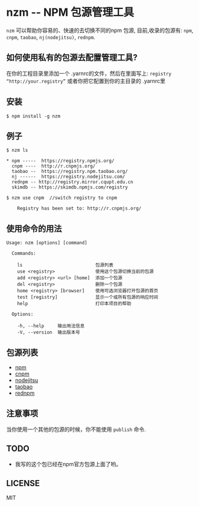 # nzm -- NPM 包源管理工具

`nzm` 可以帮助你容易的、快速的去切换不同的npm 包源,
目前,收录的包源有: `npm`, `cnpm`, `taobao`, `nj(nodejitsu)`, `rednpm`.

## 如何使用私有的包源去配置管理工具?
在你的工程目录里添加一个 .yarnrc的文件，然后在里面写上:
`registry “http://your.registry”`
或者你把它配置到你的主目录的 .yarnrc里


## 安装

```
$ npm install -g nzm
```

## 例子
```
$ nzm ls

* npm -----  https://registry.npmjs.org/
  cnpm ----  http://r.cnpmjs.org/
  taobao --  https://registry.npm.taobao.org/
  nj ------  https://registry.nodejitsu.com/
  rednpm -- http://registry.mirror.cqupt.edu.cn
  skimdb -- https://skimdb.npmjs.com/registry

```

```
$ nzm use cnpm  //switch registry to cnpm

    Registry has been set to: http://r.cnpmjs.org/

```

## 使用命令的用法

```
Usage: nzm [options] [command]

  Commands:

    ls                           包源列表
    use <registry>               使用这个包源切换当前的包源
    add <registry> <url> [home]  添加一个包源
    del <registry>               删除一个包源
    home <registry> [browser]    使用可选浏览器打开包源的首页
    test [registry]              显示一个或所有包源的响应时间
    help                         打印本项目的帮助

  Options:

    -h, --help     输出用法信息
    -V, --version  输出版本号
```

## 包源列表

* [npm](https://www.npmjs.org)
* [cnpm](http://cnpmjs.org)
* [nodejitsu](https://www.nodejitsu.com)
* [taobao](http://npm.taobao.org/)
* [rednpm](http://npm.mirror.cqupt.edu.cn)


## 注意事项

当你使用一个其他的包源的时候，你不能使用 `publish` 命令.

## TODO

* 我写的这个包已经在npm官方包源上面了哟。

## LICENSE
MIT
